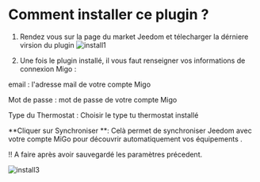 # Comment installer ce plugin ?

1. Rendez vous sur la page du market Jeedom et télecharger la dérniere virsion du plugin
![install1](https://limad.github.io/plugins-docs/plugin-test/images/migoThermostat_screenshot12.PNG)

2. Une fois le plugin installé, il vous faut renseigner vos informations de connexion Migo :

email : l'adresse mail de votre compte Migo

Mot de passe : mot de passe de votre compte Migo

Type du Thermostat : Choisir le type tu thermostat installé

**Cliquer sur Synchroniser **: Celà permet de synchroniser Jeedom avec votre compte MiGo pour découvrir automatiquement vos équipements . 

!! A faire après avoir sauvegardé les paramètres précedent.

  
![install3](https://limad.github.io/plugins-docs/plugin-test/images/migoThermostat_screenshot11.PNG)